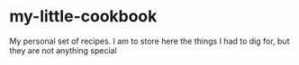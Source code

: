 # my-little-cookbook
My personal set of recipes. I am to store here the things I had to dig for, but they are not anything special
